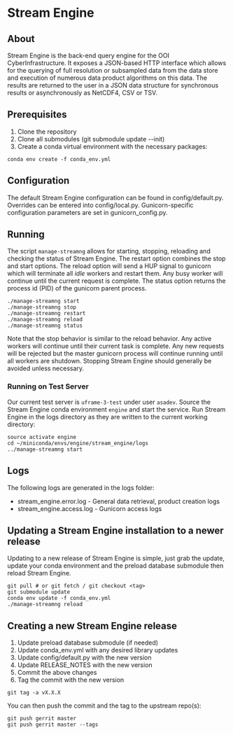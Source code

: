 # Stream Engine

## About

Stream Engine is the back-end query engine for the OOI CyberInfrastructure.
It exposes a JSON-based HTTP interface which allows for the querying of
full resolution or subsampled data from the data store and execution of
numerous data product algorithms on this data. The results are returned
to the user in a JSON data structure for synchronous results or
asynchronously as NetCDF4, CSV or TSV.

## Prerequisites

1. Clone the repository
2. Clone all submodules (git submodule update --init)
3. Create a conda virtual environment with the necessary packages:

```shell
conda env create -f conda_env.yml
```

## Configuration

The default Stream Engine configuration can be found in config/default.py.
Overrides can be entered into config/local.py. Gunicorn-specific
configuration parameters are set in gunicorn_config.py.

## Running

The script `manage-streamng` allows for starting, stopping, reloading and
checking the status of Stream Engine. The restart option combines the stop 
and start options. The reload option will send a HUP signal to gunicorn 
which will terminate all *idle* workers and restart them. Any busy worker 
will continue until the current request is complete. The status option 
returns the process id (PID) of the gunicorn parent process.

```shell
./manage-streamng start
./manage-streamng stop
./manage-streamng restart
./manage-streamng reload
./manage-streamng status
```

Note that the stop behavior is similar to the reload behavior. Any active
workers will continue until their current task is complete. Any new
requests will be rejected but the master gunicorn process will continue
running until all workers are shutdown. Stopping Stream Engine should
generally be avoided unless necessary.

### Running on Test Server

Our current test server is `uframe-3-test` under user `asadev`. Source the 
Stream Engine conda environment `engine` and start the service. Run Stream 
Engine in the logs directory as they are written to the current working directory:

```shell
source activate engine
cd ~/miniconda/envs/engine/stream_engine/logs
../manage-streamng start
```

## Logs

The following logs are generated in the logs folder:

* stream_engine.error.log - General data retrieval, product creation logs
* stream_engine.access.log - Gunicorn access logs

## Updating a Stream Engine installation to a newer release

Updating to a new release of Stream Engine is simple, just grab the update,
update your conda environment and the preload database submodule then
reload Stream Engine.

```shell
git pull # or git fetch / git checkout <tag>
git submodule update
conda env update -f conda_env.yml
./manage-streamng reload
```


## Creating a new Stream Engine release

1. Update preload database submodule (if needed)
2. Update conda_env.yml with any desired library updates
3. Update config/default.py with the new version
4. Update RELEASE_NOTES with the new version
5. Commit the above changes
6. Tag the commit with the new version

```shell
git tag -a vX.X.X
```

You can then push the commit and the tag to the upstream repo(s):

```shell
git push gerrit master
git push gerrit master --tags
```
